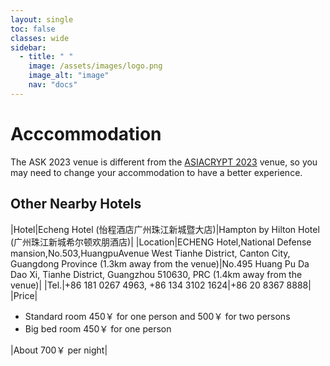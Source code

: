 ```yaml
---
layout: single
toc: false
classes: wide
sidebar:  
  - title: " "   
    image: /assets/images/logo.png
    image_alt: "image"
    nav: "docs"
---
```


# Acccommodation

The ASK 2023 venue is different from the [ASIACRYPT 2023](https://asiacrypt.iacr.org/2023/) venue, so you may need to change your accommodation to have a better experience. 

## Other Nearby Hotels
|Hotel|Echeng Hotel (怡程酒店广州珠江新城暨大店)|Hampton by Hilton Hotel (广州珠江新城希尔顿欢朋酒店)|
|Location|ECHENG Hotel,National Defense mansion,No.503,HuangpuAvenue West Tianhe District, Canton City, Guangdong Province (1.3km away from the venue)|No.495 Huang Pu Da Dao Xi, Tianhe District, Guangzhou 510630, PRC (1.4km away from the venue)|
|Tel.|+86 181 0267 4963, +86 134 3102 1624|+86 20 8367 8888|
|Price|<ul><li>Standard room 450￥ for one person and 500￥ for two persons</li><li>Big bed room 450￥ for one person</li></ul>|About 700￥ per night|



<!-- The ASK 2019 venue is very close to the [ASIACRYPT 2019](https://asiacrypt.iacr.org/2019/) venue, so you can use the same accomodation for both events.  We will also suggest some other hotels nearby later on.
Please refer to <a href="https://asiacrypt.iacr.org/2019/accommodations.html">https://asiacrypt.iacr.org/2019/accommodations.html</a> -->
